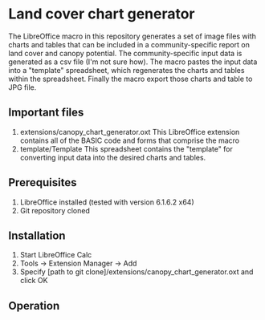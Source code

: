 # Land cover chart generator

The LibreOffice macro in this repository generates a set of image files with charts and tables that can be included in a community-specific report on land cover and canopy potential. The community-specific input data is generated as a csv file (I'm not sure how). The macro pastes the input data into a "template" spreadsheet, which regenerates the charts and tables within the spreadsheet. Finally the macro export those charts and table to JPG file. 

## Important files
1. extensions/canopy_chart_generator.oxt  This LibreOffice extension contains all of the BASIC code and forms that comprise the macro
2. template/Template This spreadsheet contains the "template" for converting input data into the desired charts and tables. 

## Prerequisites
1. LibreOffice installed (tested with version 6.1.6.2 x64)
2. Git repository cloned

## Installation
1. Start LibreOffice Calc
2. Tools -> Extension Manager -> Add
3. Specify [path to git clone]/extensions/canopy_chart_generator.oxt and click OK

## Operation
